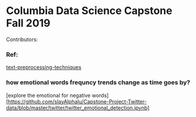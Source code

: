 # Columbia Data Science Capstone Fall 2019 

Contributors:



### Ref:
[text-preprocessing-techniques](https://github.com/Deffro/text-preprocessing-techniques)

### how emotional words frequncy trends change as time goes by?
[explore the emotional for negative words][https://github.com/slayAlphalu/Capstone-Project-Twitter-data/blob/master/twitter/twitter_emotional_detection.ipynb]



